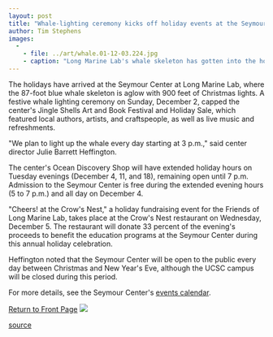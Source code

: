 ```yaml
---
layout: post
title: "Whale-lighting ceremony kicks off holiday events at the Seymour Center"
author: Tim Stephens
images:
  -
    - file: ../art/whale.01-12-03.224.jpg
    - caption: "Long Marine Lab's whale skeleton has gotten into the holiday spirit. Photo: Peter Macht."
---
```


The holidays have arrived at the Seymour Center at Long Marine Lab, where the 87-foot blue whale skeleton is aglow with 900 feet of Christmas lights. A festive whale lighting ceremony on Sunday, December 2, capped the center's Jingle Shells Art and Book Festival and Holiday Sale, which featured local authors, artists, and craftspeople, as well as live music and refreshments.

"We plan to light up the whale every day starting at 3 p.m.," said center director Julie Barrett Heffington.  
  
The center's Ocean Discovery Shop will have extended holiday hours on Tuesday evenings (December 4, 11, and 18), remaining open until 7 p.m. Admission to the Seymour Center is free during the extended evening hours (5 to 7 p.m.) and all day on December 4.  
  
"Cheers! at the Crow's Nest," a holiday fundraising event for the Friends of Long Marine Lab, takes place at the Crow's Nest restaurant on Wednesday, December 5\. The restaurant will donate 33 percent of the evening's proceeds to benefit the education programs at the Seymour Center during this annual holiday celebration.  
  
Heffington noted that the Seymour Center will be open to the public every day between Christmas and New Year's Eve, although the UCSC campus will be closed during this period.  
  
For more details, see the Seymour Center's [events calendar][1].

  

[Return to Front Page][2] ![ ][3]

[1]: http://www2.ucsc.edu/seymourcenter/calendar.html
[2]: ../../index.html
[3]: ../../images/trans.gif

[source](http://www1.ucsc.edu/currents/01-02/12-03/lighting.html "Permalink to lighting")
